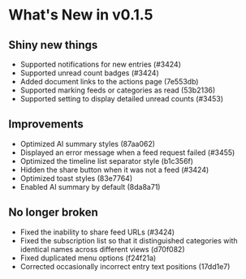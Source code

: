 # What's New in v0.1.5

## Shiny new things

- Supported notifications for new entries (#3424)
- Supported unread count badges (#3424)
- Added document links to the actions page (7e553db)
- Supported marking feeds or categories as read (53b2136)
- Supported setting to display detailed unread counts (#3453)

## Improvements

- Optimized AI summary styles (87aa062)
- Displayed an error message when a feed request failed (#3455)
- Optimized the timeline list separator style (b1c356f)
- Hidden the share button when it was not a feed (#3424)
- Optimized toast styles (83e7764)
- Enabled AI summary by default (8da8a71)

## No longer broken

- Fixed the inability to share feed URLs (#3424)
- Fixed the subscription list so that it distinguished categories with identical names across different views (d70f082)
- Fixed duplicated menu options (f24f21a)
- Corrected occasionally incorrect entry text positions (17dd1e7)
